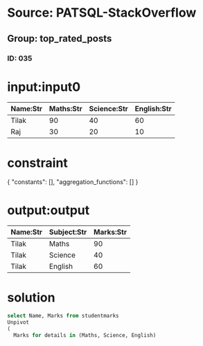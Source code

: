 # Source: PATSQL-StackOverflow
## Group: top_rated_posts
### ID: 035

# input:input0

| Name:Str | Maths:Str | Science:Str | English:Str |
|---|---|---|---|
| Tilak | 90 | 40 | 60 |
| Raj | 30 | 20 | 10 |

# constraint

{
  "constants": [],
  "aggregation_functions": []
}

# output:output

| Name:Str | Subject:Str | Marks:Str |
|---|---|---|
| Tilak | Maths | 90 |
| Tilak | Science | 40 |
| Tilak | English | 60 |

# solution

```sql
select Name, Marks from studentmarks
Unpivot
(
  Marks for details in (Maths, Science, English)
```
